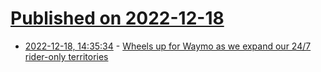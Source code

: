 # [Published on 2022-12-18](index.md)

* [2022-12-18, 14:35:34](https://news.ycombinator.com/item?id=34038021) - [Wheels up for Waymo as we expand our 24/7 rider-only territories](https://blog.waymo.com/2022/12/wheels-up-for-waymo-as-we-expand.html)

